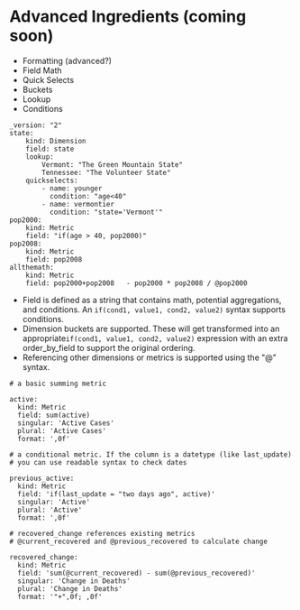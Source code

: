# Advanced Ingredients \(coming soon\)



* Formatting \(advanced?\)
* Field Math
* Quick Selects
* Buckets
* Lookup
* Conditions

```text
_version: "2"
state:
    kind: Dimension
    field: state
    lookup:
        Vermont: "The Green Mountain State"
        Tennessee: "The Volunteer State"
    quickselects:
        - name: younger
          condition: "age<40"
        - name: vermontier
          condition: "state='Vermont'"
pop2000:
    kind: Metric
    field: "if(age > 40, pop2000)"
pop2008:
    kind: Metric
    field: pop2008
allthemath:
    kind: Metric
    field: pop2000+pop2008   - pop2000 * pop2008 / @pop2000
```

* Field is defined as a string that contains math, potential aggregations, and conditions. An `if(cond1, value1, cond2, value2)` syntax supports conditions.
* Dimension buckets are supported. These will get transformed into an appropriate`if(cond1, value1, cond2, value2)` expression with an extra order\_by\_field to support the original ordering.
* Referencing other dimensions or metrics is supported using the "@" syntax.

```text
# a basic summing metric

active:
  kind: Metric
  field: sum(active)
  singular: 'Active Cases'
  plural: 'Active Cases'
  format: ',0f'
```

```text
# a conditional metric. If the column is a datetype (like last_update) 
# you can use readable syntax to check dates

previous_active:
  kind: Metric
  field: 'if(last_update = "two days ago", active)'
  singular: 'Active'
  plural: 'Active'
  format: ',0f'
```

```text
# recovered_change references existing metrics 
# @current_recovered and @previous_recovered to calculate change

recovered_change:
  kind: Metric
  field: 'sum(@current_recovered) - sum(@previous_recovered)'
  singular: 'Change in Deaths'
  plural: 'Change in Deaths'
  format: '"+",0f; ,0f'
```


